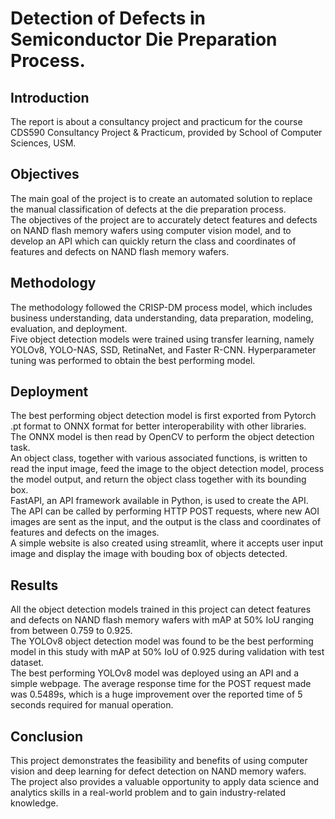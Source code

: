 # Detection of Defects in Semiconductor Die Preparation Process.
## Introduction
The report is about a consultancy project and practicum for the course CDS590 Consultancy Project & Practicum, provided by School of Computer Sciences, USM. 
## Objectives
The main goal of the project is to create an automated solution to replace the manual classification of defects at the die preparation process. \
The objectives of the project are to accurately detect features and defects on NAND flash memory wafers using computer vision model, and to develop an API which can quickly return the class and coordinates of features and defects on NAND flash memory wafers. 
## Methodology
The methodology followed the CRISP-DM process model, which includes business understanding, data understanding, data preparation, modeling, evaluation, and deployment. \
Five object detection models were trained using transfer learning, namely YOLOv8, YOLO-NAS, SSD, RetinaNet, and Faster R-CNN. 
Hyperparameter tuning was performed to obtain the best performing model. 
## Deployment
The best performing object detection model is first exported from Pytorch .pt format to ONNX format for better interoperability with other libraries. \
The ONNX model is then read by OpenCV to perform the object detection task. \
An object class, together with various associated functions, is written to read the input image, feed the image to the object detection model, process the model output, and return the object class together with its bounding box. \
FastAPI, an API framework available in Python, is used to create the API. The API can be called by performing HTTP POST requests, where new AOI images are sent as the input, and the output is the class and coordinates of features and defects on the images. \
A simple website is also created using streamlit, where it accepts user input image and display the image with bouding box of objects detected. 
## Results
All the object detection models trained in this project can detect features and defects on NAND flash memory wafers with mAP at 50% IoU ranging from between 0.759 to 0.925. \
The YOLOv8 object detection model was found to be the best performing model in this study with mAP at 50% IoU of 0.925 during validation with test dataset. \
The best performing YOLOv8 model was deployed using an API and a simple webpage. The average response time for the POST request made was 0.5489s, which is a huge improvement over the reported time of 5 seconds required for manual operation. 
## Conclusion
This project demonstrates the feasibility and benefits of using computer vision and deep learning for defect detection on NAND memory wafers. \
The project also provides a valuable opportunity to apply data science and analytics skills in a real-world problem and to gain industry-related knowledge.
